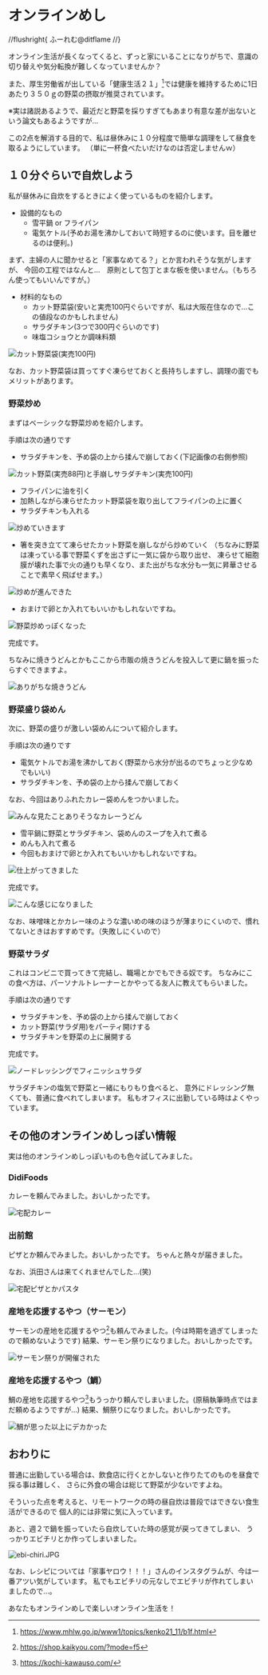# オンラインめし

//flushright{
ふーれむ@ditflame
//}

オンライン生活が長くなってくると、ずっと家にいることになりがちで、意識の切り替えや気分転換が難しくなっていませんか？

また、厚生労働省が出している「健康生活２１」[^1]では健康を維持するために1日あたり３５０ｇの野菜の摂取が推奨されています。

[^1]: https://www.mhlw.go.jp/www1/topics/kenko21_11/b1f.html

※実は諸説あるようで、最近だと野菜を採りすぎてもあまり有意な差が出ないという論文もあるようですが…

この2点を解消する目的で、私は昼休みに１０分程度で簡単な調理をして昼食を取るようにしています。
（単に一杯食べたいだけなのは否定しませんｗ）

## １０分ぐらいで自炊しよう

私が昼休みに自炊をするときによく使っているものを紹介します。

 * 設備的なもの
   * 雪平鍋 or フライパン
   * 電気ケトル(予めお湯を沸かしておいて時短するのに使います。目を離せるのは便利。)

まず、主婦の人に聞かせると「家事なめてる？」とか言われそうな気がしますが、
今回の工程ではなんと…　原則として包丁とまな板を使いません。（もちろん使ってもいいんですが。）

 * 材料的なもの
   * カット野菜袋(安いと実売100円ぐらいですが、私は大阪在住なので…この値段なのかもしれません)
   * サラダチキン(3つで300円ぐらいのです)
   * 味塩コショウとか調味料類

![カット野菜袋(実売100円)](images/chap-online-eat/CutYasai1.JPG?scale=0.7)

なお、カット野菜袋は買ってすぐ凍らせておくと長持ちしますし、調理の面でもメリットがあります。

### 野菜炒め

まずはベーシックな野菜炒めを紹介します。

手順は次の通りです

 * サラダチキンを、予め袋の上から揉んで崩しておく(下記画像の右側参照)

![カット野菜(実売88円)と手崩しサラダチキン(実売100円)](images/chap-online-eat/CutYasai2.JPG?scale=0.7)

 * フライパンに油を引く
 * 加熱しながら凍らせたカット野菜袋を取り出してフライパンの上に置く
 * サラダチキンも入れる

![炒めていきます](images/chap-online-eat/itame1.JPG?scale=0.7)

 * 箸を突き立てて凍らせたカット野菜を崩しながら炒めていく
（ちなみに野菜は凍っている事で野菜くずを出さずに一気に袋から取り出せ、
凍らせて細胞膜が壊れた事で火の通りも早くなり、また出がちな水分も一気に昇華させることで素早く飛ばせます。）

![炒めが進んできた](images/chap-online-eat/itame2.JPG?scale=0.7)

 * おまけで卵とか入れてもいいかもしれないですね。

![野菜炒めっぽくなった](images/chap-online-eat/itame3.JPG?scale=0.7)

完成です。

ちなみに焼きうどんとかもここから市販の焼きうどんを投入して更に鍋を振ったらすぐできますよ。

![ありがちな焼きうどん](images/chap-online-eat/Yakiu.JPG?scale=0.7)

### 野菜盛り袋めん

次に、野菜の盛りが激しい袋めんについて紹介します。

手順は次の通りです

 * 電気ケトルでお湯を沸かしておく(野菜から水分が出るのでちょっと少なめでもいい)
 * サラダチキンを、予め袋の上から揉んで崩しておく

なお、今回はありふれたカレー袋めんをつかいました。

![みんな見たことありそうなカレーうどん](images/chap-online-eat/fukuromen.jpg?scale=0.7)

 * 雪平鍋に野菜とサラダチキン、袋めんのスープを入れて煮る
 * めんも入れて煮る
 * 今回もおまけで卵とか入れてもいいかもしれないですね。

![仕上がってきました](images/chap-online-eat/fukuromen2.JPG?scale=0.7)

完成です。

![こんな感じになりました](images/chap-online-eat/fukuromen3.JPG?scale=0.7)

なお、味噌味とかカレー味のような濃いめの味のほうが薄まりにくいので、慣れてないときはおすすめです。（失敗しにくいので）

### 野菜サラダ

これはコンビニで買ってきて完結し、職場とかでもできる奴です。
ちなみにこの食べ方は、パーソナルトレーナーとかやってる友人に教えてもらいました。

手順は次の通りです

 * サラダチキンを、予め袋の上から揉んで崩しておく
 * カット野菜(サラダ用)をパーティ開けする
 * サラダチキンを野菜の上に展開する

完成です。

![ノードレッシングでフィニッシュサラダ](images/chap-online-eat/salad.JPG?scale=0.7)

サラダチキンの塩気で野菜と一緒にもりもり食べると、
意外にドレッシング無くても、普通に食べれてしまいます。
私もオフィスに出勤している時はよくやっています。

## その他のオンラインめしっぽい情報

実は他のオンラインめしっぽいものも色々試してみました。

### DidiFoods

カレーを頼んでみました。おいしかったです。

![宅配カレー](images/chap-online-eat/Didi.JPG?scale=0.7)

### 出前館

ピザとか頼んでみました。おいしかったです。
ちゃんと熱々が届きました。

なお、浜田さんは来てくれませんでした…(笑)

![宅配ピザとかパスタ](images/chap-online-eat/demae-kan.JPG?scale=0.7)

### 産地を応援するやつ（サーモン）

サーモンの産地を応援するやつ[^2]も頼んでみました。(今は時期を過ぎてしまったので頼めないようです)
結果、サーモン祭りになりました。おいしかったです。

[^2]: https://shop.kaikyou.com/?mode=f5

![サーモン祭りが開催された](images/chap-online-eat/salmon.jpg?scale=0.7)

### 産地を応援するやつ（鯛）

鯛の産地を応援するやつ[^3]もうっかり頼んでしまいました。(原稿執筆時点ではまだ頼めるようですが…)
結果、鯛祭りになりました。おいしかったです。

[^3]: https://kochi-kawauso.com/

![鯛が思った以上にデカかった](images/chap-online-eat/tai.JPG?scale=0.7)

## おわりに

普通に出勤している場合は、飲食店に行くとかしないと作りたてのものを昼食で採る事は難しく、
さらに外食の場合は総じて野菜が少ないですよね。

そういった点を考えると、リモートワークの時の昼自炊は普段ではできない食生活ができるので
個人的には非常に気に入っています。

あと、週２で鍋を振っていたら自炊していた時の感覚が戻ってきてしまい、
うっかりエビチリとか作ってしまいました。

![ebi-chiri.JPG](images/chap-online-eat/ebi-chiri.JPG?scale=0.7)

なお、レシピについては「家事ヤロウ！！！」さんのインスタグラムが、今は一番アツい気がしています。
私でもエビチリの元なしでエビチリが作れてしまいましたので…。

あなたもオンラインめしで楽しいオンライン生活を！
